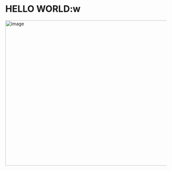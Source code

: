 # HELLO WORLD:w


<img width="874" height="454" alt="image" src="https://github.com/user-attachments/assets/31a311fa-6108-4d3a-a24e-6422b1cfa1b4" />

